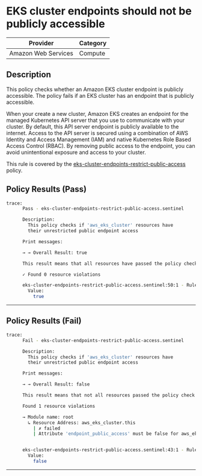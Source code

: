 # EKS cluster endpoints should not be publicly accessible

| Provider            | Category     |
|---------------------|--------------|
| Amazon Web Services | Compute      |

## Description

This policy checks whether an Amazon EKS cluster endpoint is publicly accessible. The policy fails if an EKS cluster has an endpoint that is publicly accessible.

When your create a new cluster, Amazon EKS creates an endpoint for the managed Kubernetes API server that you use to communicate with your cluster. By default, this API server endpoint is publicly available to the internet. Access to the API server is secured using a combination of AWS Identity and Access Management (IAM) and native Kubernetes Role Based Access Control (RBAC). By removing public access to the endpoint, you can avoid unintentional exposure and access to your cluster.

This rule is covered by the [eks-cluster-endpoints-restrict-public-access](../../policies/eks/eks-cluster-endpoints-restrict-public-access.sentinel) policy.

## Policy Results (Pass)
```bash
trace:
      Pass - eks-cluster-endpoints-restrict-public-access.sentinel

      Description:
        This policy checks if 'aws_eks_cluster' resources have
        their unrestricted public endpoint access

      Print messages:

      → → Overall Result: true

      This result means that all resources have passed the policy check for the policy eks-cluster-endpoints-restrict-public-access.

      ✓ Found 0 resource violations

      eks-cluster-endpoints-restrict-public-access.sentinel:50:1 - Rule "main"
        Value:
          true
```

---

## Policy Results (Fail)
```bash
trace:
      Fail - eks-cluster-endpoints-restrict-public-access.sentinel

      Description:
        This policy checks if 'aws_eks_cluster' resources have
        their unrestricted public endpoint access

      Print messages:

      → → Overall Result: false

      This result means that not all resources passed the policy check and the protected behavior is not allowed for the policy eks-cluster-endpoints-restrict-public-access.

      Found 1 resource violations

      → Module name: root
        ↳ Resource Address: aws_eks_cluster.this
          | ✗ failed
          | Attribute 'endpoint_public_access' must be false for aws_eks_cluster resources. Refer to https://docs.aws.amazon.com/securityhub/latest/userguide/eks-controls.html#eks-1 for more details.


      eks-cluster-endpoints-restrict-public-access.sentinel:43:1 - Rule "main"
        Value:
          false
```

---